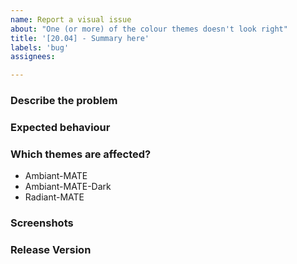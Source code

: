 ```yaml
---
name: Report a visual issue
about: "One (or more) of the colour themes doesn't look right"
title: '[20.04] - Summary here'
labels: 'bug'
assignees:

---
```


### Describe the problem



### Expected behaviour



### Which themes are affected?

- Ambiant-MATE
- Ambiant-MATE-Dark
- Radiant-MATE

<!--
    Please test the original themes. If this issue happens on the original
    theme, please raise the issue on this repository instead:

    https://github.com/lah7/Ambiant-MATE
-->


### Screenshots



### Release Version

